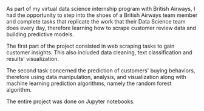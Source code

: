 As part of my virtual data science internship program with British Airways, I had the opportunity to step into the shoes of a British Airways team member and complete tasks that replicate the work that their Data Science team does every day, therefore learning how to scrape customer review data and building predictive models.

The first part of the project consisted in web scraping tasks to gain customer insights. This also included data cleaning, text classification and results' visualization.

The second task concerned the prediction of customers' buying behaviors, therefore using data manipulation, analysis, and visualization along with machine learning prediction algorithms, namely the random forest algorithm.

The entire project was done on Jupyter notebooks.
